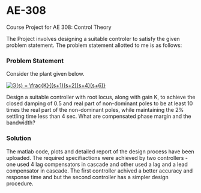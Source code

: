 # AE-308
Course Project for AE 308: Control Theory

The Project involves designing a suitable controler to satisfy the given problem statement. The problem statement allotted to me is as follows: 

### Problem Statement 

Consider the plant given below.

<a href="https://www.codecogs.com/eqnedit.php?latex=G(s)&space;=&space;\frac{K}{(s&plus;1)(s&plus;2)(s&plus;4)(s&plus;6)}" target="_blank"><img src="https://latex.codecogs.com/gif.latex?G(s)&space;=&space;\frac{K}{(s&plus;1)(s&plus;2)(s&plus;4)(s&plus;6)}" title="G(s) = \frac{K}{(s+1)(s+2)(s+4)(s+6)}" /></a>

Design a suitable controller with root locus, along with gain K, to achieve the closed damping of 0.5 and real
part of non-dominant poles to be at least 10 times the real part of the non-dominant poles, while maintaining
the 2% settling time less than 4 sec. What are compensated phase margin and the bandwidth?

### Solution 

The matlab code, plots and detailed report of the design process have been uploaded. The required specifiactions were achieved by two controllers - one used 4 lag compensators in cascade and other used a lag and a lead compensator in cascade. The first controller achived a better accuracy and response time and but the second controller has a simpler design procedure.
